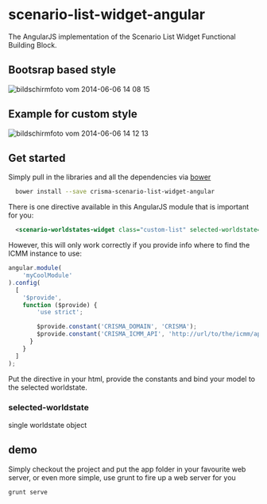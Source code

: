 scenario-list-widget-angular
============================

The AngularJS implementation of the Scenario List Widget Functional Building Block.

## Bootsrap based style

![bildschirmfoto vom 2014-06-06 14 08 15](https://cloud.githubusercontent.com/assets/1785245/3199950/9b4fcd10-ed73-11e3-970b-fba0ac76661d.png)

## Example for custom style

![bildschirmfoto vom 2014-06-06 14 12 13](https://cloud.githubusercontent.com/assets/1785245/3199966/bcc746f8-ed73-11e3-90a7-44463e6ea1a9.png)


## Get started

Simply pull in the libraries and all the dependencies via [bower](http://bower.io/)

```sh
  bower install --save crisma-scenario-list-widget-angular
```

There is one directive available in this AngularJS module that is important for you:

```xml
  <scenario-worldstates-widget class="custom-list" selected-worldstate="activeWS"></scenario-worldstates-widget>
```

However, this will only work correctly if you provide info where to find the ICMM instance to use:

```javascript
angular.module(
    'myCoolModule'
).config(
  [
    '$provide',
    function ($provide) {
        'use strict';

        $provide.constant('CRISMA_DOMAIN', 'CRISMA');                       // the name of the CRISMA domain to use
        $provide.constant('CRISMA_ICMM_API', 'http://url/to/the/icmm/api'); // the url to the API of the ICMM instance to use
      }
    }
  ]
);

```

Put the directive in your html, provide the constants and bind your model to the selected worldstate.

### selected-worldstate
single worldstate object

## demo
Simply checkout the project and put the app folder in your favourite web server, or even more simple, use grunt to fire up a web server for you

```sh
grunt serve
```

